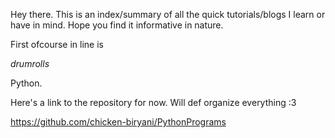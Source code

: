 Hey there. This is an index/summary of all the quick tutorials/blogs I learn or have in mind. Hope you find it informative in nature.

First ofcourse in line is

*drumrolls*

Python.

Here's a link to the repository for now. Will def organize everything :3

https://github.com/chicken-biryani/PythonPrograms 